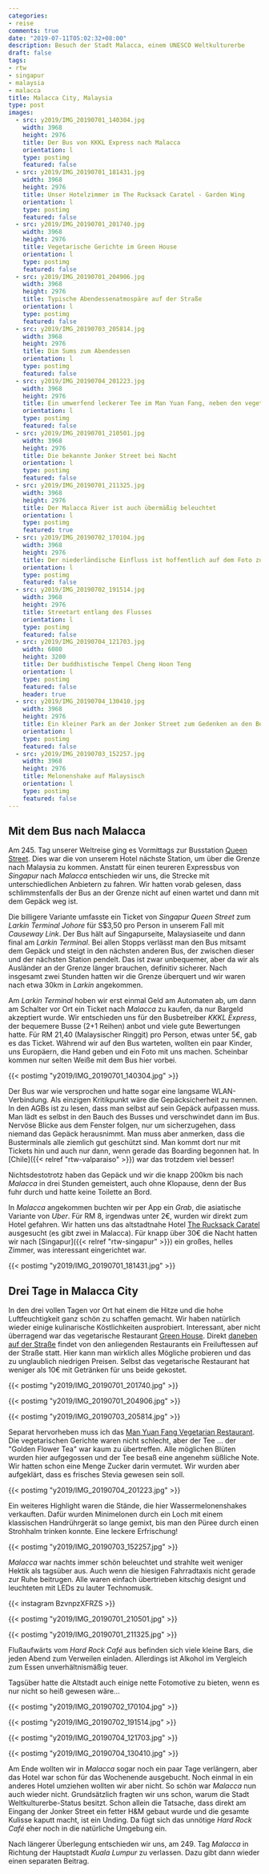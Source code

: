 ```yaml
---
categories:
- reise
comments: true
date: "2019-07-11T05:02:32+08:00"
description: Besuch der Stadt Malacca, einem UNESCO Weltkulturerbe
draft: false
tags:
- rtw
- singapur
- malaysia
- malacca
title: Malacca City, Malaysia
type: post
images:
  - src: y2019/IMG_20190701_140304.jpg
    width: 3968
    height: 2976
    title: Der Bus von KKKL Express nach Malacca
    orientation: l
    type: postimg
    featured: false
  - src: y2019/IMG_20190701_181431.jpg
    width: 3968
    height: 2976
    title: Unser Hotelzimmer im The Rucksack Caratel - Garden Wing
    orientation: l
    type: postimg
    featured: false
  - src: y2019/IMG_20190701_201740.jpg
    width: 3968
    height: 2976
    title: Vegetarische Gerichte im Green House
    orientation: l
    type: postimg
    featured: false
  - src: y2019/IMG_20190701_204906.jpg
    width: 3968
    height: 2976
    title: Typische Abendessenatmospäre auf der Straße
    orientation: l
    type: postimg
    featured: false
  - src: y2019/IMG_20190703_205814.jpg
    width: 3968
    height: 2976
    title: Dim Sums zum Abendessen
    orientation: l
    type: postimg
    featured: false
  - src: y2019/IMG_20190704_201223.jpg
    width: 3968
    height: 2976
    title: Ein umwerfend leckerer Tee im Man Yuan Fang, neben den vegetarischen Gerichten
    orientation: l
    type: postimg
    featured: false
  - src: y2019/IMG_20190701_210501.jpg
    width: 3968
    height: 2976
    title: Die bekannte Jonker Street bei Nacht
    orientation: l
    type: postimg
    featured: false
  - src: y2019/IMG_20190701_211325.jpg
    width: 3968
    height: 2976
    title: Der Malacca River ist auch übermäßig beleuchtet
    orientation: l
    type: postimg
    featured: true
  - src: y2019/IMG_20190702_170104.jpg
    width: 3968
    height: 2976
    title: Der niederländische Einfluss ist hoffentlich auf dem Foto zu erkennen
    orientation: l
    type: postimg
    featured: false
  - src: y2019/IMG_20190702_191514.jpg
    width: 3968
    height: 2976
    title: Streetart entlang des Flusses
    orientation: l
    type: postimg
    featured: false
  - src: y2019/IMG_20190704_121703.jpg
    width: 6080
    height: 3200
    title: Der buddhistische Tempel Cheng Hoon Teng
    orientation: l
    type: postimg
    featured: false
    header: true
  - src: y2019/IMG_20190704_130410.jpg
    width: 3968
    height: 2976
    title: Ein kleiner Park an der Jonker Street zum Gedenken an den Begründer des Malaysischen Bodybuildings
    orientation: l
    type: postimg
    featured: false
  - src: y2019/IMG_20190703_152257.jpg
    width: 3968
    height: 2976
    title: Melonenshake auf Malaysisch
    orientation: l
    type: postimg
    featured: false
---
```


## Mit dem Bus nach Malacca

Am 245. Tag unserer Weltreise ging es Vormittags zur Busstation [Queen Street](https://goo.gl/maps/pQp4SEjYTMeXJSNx6). Dies war die von unserem Hotel nächste Station, um über die Grenze nach Malaysia zu kommen. Anstatt für einen teureren Expressbus von _Singapur_ nach _Malacca_ entschieden wir uns, die Strecke mit unterschiedlichen Anbietern zu fahren. Wir hatten vorab gelesen, dass schlimmstenfalls der Bus an der Grenze nicht auf einen wartet und dann mit dem Gepäck weg ist.

Die billigere Variante umfasste ein Ticket von _Singapur Queen Street_ zum _Larkin Terminal Johore_ für S$3,50 pro Person in unserem Fall mit _Causeway Link_. Der Bus hält auf Singapurseite, Malaysiaseite und dann final am _Larkin Terminal_. Bei allen Stopps verlässt man den Bus mitsamt dem Gepäck und steigt in den nächsten anderen Bus, der zwischen dieser und der nächsten Station pendelt. Das ist zwar unbequemer, aber da wir als Ausländer an der Grenze länger brauchen, definitiv sicherer. Nach insgesamt zwei Stunden hatten wir die Grenze überquert und wir waren nach etwa 30km in _Larkin_ angekommen.

Am _Larkin Terminal_ hoben wir erst einmal Geld am Automaten ab, um dann am Schalter vor Ort ein Ticket nach _Malacca_ zu kaufen, da nur Bargeld akzeptiert wurde. Wir entschieden uns für den Busbetreiber _KKKL Express_, der bequemere Busse (2+1 Reihen) anbot und viele gute Bewertungen hatte. Für RM 21,40 (Malaysischer Ringgit) pro Person, etwas unter 5€, gab es das Ticket. Während wir auf den Bus warteten, wollten ein paar Kinder, uns Europäern, die Hand geben und ein Foto mit uns machen. Scheinbar kommen nur selten Weiße mit dem Bus hier vorbei.

{{< postimg "y2019/IMG_20190701_140304.jpg" >}}

Der Bus war wie versprochen und hatte sogar eine langsame WLAN-Verbindung. Als einzigen Kritikpunkt wäre die Gepäcksicherheit zu nennen. In den AGBs ist zu lesen, dass man selbst auf sein Gepäck aufpassen muss. Man lädt es selbst in den Bauch des Busses und verschwindet dann im Bus. Nervöse Blicke aus dem Fenster folgen, nur um sicherzugehen, dass niemand das Gepäck herausnimmt. Man muss aber anmerken, dass die Busterminals alle ziemlich gut geschützt sind. Man kommt dort nur mit Tickets hin und auch nur dann, wenn gerade das Boarding begonnen hat. In [Chile]({{< relref "rtw-valparaiso" >}}) war das trotzdem viel besser!

Nichtsdestotrotz haben das Gepäck und wir die knapp 200km bis nach _Malacca_ in drei Stunden gemeistert, auch ohne Klopause, denn der Bus fuhr durch und hatte keine Toilette an Bord.

In _Malacca_ angekommen buchten wir per App ein _Grab_, die asiatische Variante von _Uber_. Für RM 8, irgendwas unter 2€, wurden wir direkt zum Hotel gefahren. Wir hatten uns das altstadtnahe Hotel [The Rucksack Caratel](https://goo.gl/maps/A6XxW4QxmotgxcgY8) ausgesucht (es gibt zwei in Malacca). Für knapp über 30€ die Nacht hatten wir nach [Singapur]({{< relref "rtw-singapur" >}}) ein großes, helles Zimmer, was interessant eingerichtet war.

{{< postimg "y2019/IMG_20190701_181431.jpg" >}}

## Drei Tage in Malacca City

In den drei vollen Tagen vor Ort hat einem die Hitze und die hohe Luftfeuchtigkeit ganz schön zu schaffen gemacht. Wir haben natürlich wieder einige kulinarische Köstlichkeiten ausprobiert. Interessant, aber nicht überragend war das vegetarische Restaurant [Green House](https://goo.gl/maps/WN5p6kNapkVmUckF9). Direkt [daneben auf der Straße](https://goo.gl/maps/mEWBXGw1WaAq7gLB8) findet von den anliegenden Restaurants ein Freiluftessen auf der Straße statt. Hier kann man wirklich alles Mögliche probieren und das zu unglaublich niedrigen Preisen. Selbst das vegetarische Restaurant hat weniger als 10€ mit Getränken für uns beide gekostet.

{{< postimg "y2019/IMG_20190701_201740.jpg" >}}

{{< postimg "y2019/IMG_20190701_204906.jpg" >}}

{{< postimg "y2019/IMG_20190703_205814.jpg" >}}

Separat hervorheben muss ich das [Man Yuan Fang Vegetarian Restaurant](https://goo.gl/maps/qzqCSLr8kNFTterA7). Die vegetarischen Gerichte waren nicht schlecht, aber der Tee ... der "Golden Flower Tea" war kaum zu übertreffen. Alle möglichen Blüten wurden hier aufgegossen und der Tee besaß eine angenehm süßliche Note. Wir hatten schon eine Menge Zucker darin vermutet. Wir wurden aber aufgeklärt, dass es frisches Stevia gewesen sein soll.

{{< postimg "y2019/IMG_20190704_201223.jpg" >}}

Ein weiteres Highlight waren die Stände, die hier Wassermelonenshakes verkauften. Dafür wurden Minimelonen durch ein Loch mit einem klassischen Handrührgerät so lange gemixt, bis man den Püree durch einen Strohhalm trinken konnte. Eine leckere Erfrischung!

{{< postimg "y2019/IMG_20190703_152257.jpg" >}}

_Malacca_ war nachts immer schön beleuchtet und strahlte weit weniger Hektik als tagsüber aus. Auch wenn die hiesigen Fahrradtaxis nicht gerade zur Ruhe beitrugen. Alle waren einfach übertrieben kitschig designt und leuchteten mit LEDs zu lauter Technomusik.

{{< instagram BzvnpzXFRZS >}}

{{< postimg "y2019/IMG_20190701_210501.jpg" >}}

{{< postimg "y2019/IMG_20190701_211325.jpg" >}}

Flußaufwärts vom _Hard Rock Café_ aus befinden sich viele kleine Bars, die jeden Abend zum Verweilen einladen. Allerdings ist Alkohol im Vergleich zum Essen unverhältnismäßig teuer.

Tagsüber hatte die Altstadt auch einige nette Fotomotive zu bieten, wenn es nur nicht so heiß gewesen wäre...

{{< postimg "y2019/IMG_20190702_170104.jpg" >}}

{{< postimg "y2019/IMG_20190702_191514.jpg" >}}

{{< postimg "y2019/IMG_20190704_121703.jpg" >}}

{{< postimg "y2019/IMG_20190704_130410.jpg" >}}

Am Ende wollten wir in _Malacca_ sogar noch ein paar Tage verlängern, aber das Hotel war schon für das Wochenende ausgebucht. Noch einmal in ein anderes Hotel umziehen wollten wir aber nicht. So schön war _Malacca_ nun auch wieder nicht. Grundsätzlich fragten wir uns schon, warum die Stadt Weltkulturerbe-Status besitzt. Schon allein die Tatsache, dass direkt am Eingang der Jonker Street ein fetter H&M gebaut wurde und die gesamte Kulisse kaputt macht, ist ein Unding. Da fügt sich das unnötige _Hard Rock Café_ eher noch in die natürliche Umgebung ein.

Nach längerer Überlegung entschieden wir uns, am 249. Tag _Malacca_ in Richtung der Hauptstadt _Kuala Lumpur_ zu verlassen. Dazu gibt dann wieder einen separaten Beitrag.